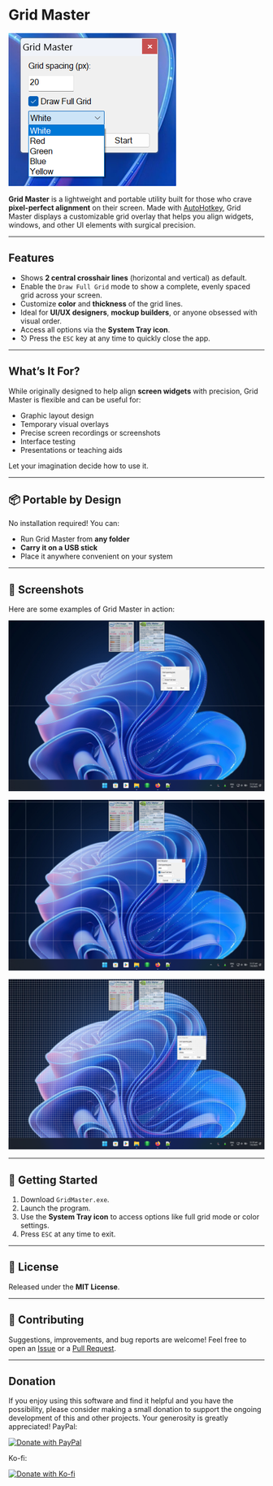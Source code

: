 # Grid Master

![Grid Master](gitAssets/GMChangeColor.png)

**Grid Master** is a lightweight and portable utility built for those who crave **pixel-perfect alignment** on their screen. Made with [AutoHotkey](https://www.autohotkey.com/), Grid Master displays a customizable grid overlay that helps you align widgets, windows, and other UI elements with surgical precision.

---

## Features

- Shows **2 central crosshair lines** (horizontal and vertical) as default.
- Enable the `Draw Full Grid` mode to show a complete, evenly spaced grid across your screen.
- Customize **color** and **thickness** of the grid lines.
- Ideal for **UI/UX designers**, **mockup builders**, or anyone obsessed with visual order.
- Access all options via the **System Tray icon**.
- ⎋ Press the `ESC` key at any time to quickly close the app.

---

## What’s It For?

While originally designed to help align **screen widgets** with precision, Grid Master is flexible and can be useful for:

- Graphic layout design
- Temporary visual overlays
- Precise screen recordings or screenshots
- Interface testing
- Presentations or teaching aids

Let your imagination decide how to use it.

---

## 📦 Portable by Design

No installation required! You can:

- Run Grid Master from **any folder**
- **Carry it on a USB stick**
- Place it anywhere convenient on your system

---

## 📸 Screenshots

Here are some examples of Grid Master in action:

![Screenshot 1](gitAssets/GMopened.png)

![Screenshot 2](gitAssets/GMgreed1.png)

![Screenshot 3](gitAssets/GMgreed2.png)

---

## 🚀 Getting Started

1. Download `GridMaster.exe`.
2. Launch the program.
3. Use the **System Tray icon** to access options like full grid mode or color settings.
4. Press `ESC` at any time to exit.

---

## 📜 License

Released under the **MIT License**.

---

## 🤝 Contributing

Suggestions, improvements, and bug reports are welcome! Feel free to open an [Issue](https://github.com/your-username/GridMaster/issues) or a [Pull Request](https://github.com/your-username/GridMaster/pulls).

---

## Donation
If you enjoy using this software and find it helpful and you have the possibility, please consider making a small donation to support the ongoing development of this and other projects. Your generosity is greatly appreciated!
PayPal:

[![Donate with PayPal](https://www.paypalobjects.com/en_US/i/btn/btn_donateCC_LG.gif)](https://www.paypal.com/ncp/payment/WYU4A2HTRTVHG)

Ko-fi:

[![Donate with Ko-fi](https://www.ko-fi.com/img/githubbutton_sm.svg)](https://ko-fi.com/special_niewbie)